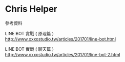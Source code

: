 # Chris Helper

參考資料 
  
LINE BOT 實戰 ( 原理篇 )  
http://www.oxxostudio.tw/articles/201701/line-bot.html  
  
LINE BOT 實戰 ( 聊天篇 )  
http://www.oxxostudio.tw/articles/201701/line-bot-2.html  
